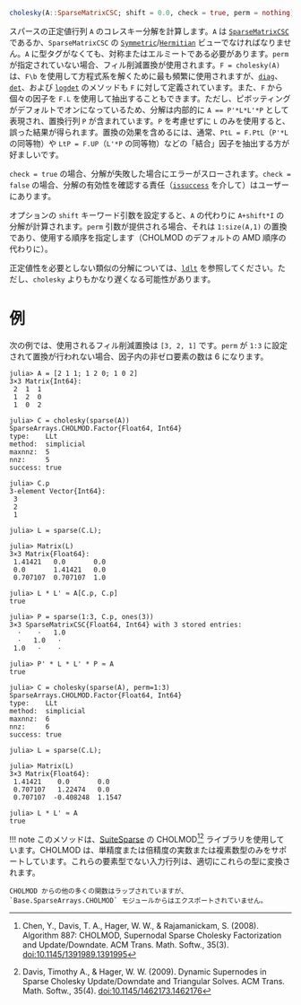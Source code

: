 ```julia
cholesky(A::SparseMatrixCSC; shift = 0.0, check = true, perm = nothing) -> CHOLMOD.Factor
```

スパースの正定値行列 `A` のコレスキー分解を計算します。`A` は [`SparseMatrixCSC`](@ref) であるか、`SparseMatrixCSC` の [`Symmetric`](@ref)/[`Hermitian`](@ref) ビューでなければなりません。`A` に型タグがなくても、対称またはエルミートである必要があります。`perm` が指定されていない場合、フィル削減置換が使用されます。`F = cholesky(A)` は、`F\b` を使用して方程式系を解くために最も頻繁に使用されますが、[`diag`](@ref)、[`det`](@ref)、および [`logdet`](@ref) のメソッドも `F` に対して定義されています。また、`F` から個々の因子を `F.L` を使用して抽出することもできます。ただし、ピボッティングがデフォルトでオンになっているため、分解は内部的に `A == P'*L*L'*P` として表現され、置換行列 `P` が含まれています。`P` を考慮せずに `L` のみを使用すると、誤った結果が得られます。置換の効果を含めるには、通常、`PtL = F.PtL`（`P'*L` の同等物）や `LtP = F.UP`（`L'*P` の同等物）などの「結合」因子を抽出する方が好ましいです。

`check = true` の場合、分解が失敗した場合にエラーがスローされます。`check = false` の場合、分解の有効性を確認する責任（[`issuccess`](@ref) を介して）はユーザーにあります。

オプションの `shift` キーワード引数を設定すると、`A` の代わりに `A+shift*I` の分解が計算されます。`perm` 引数が提供される場合、それは `1:size(A,1)` の置換であり、使用する順序を指定します（CHOLMOD のデフォルトの AMD 順序の代わりに）。

正定値性を必要としない類似の分解については、[`ldlt`](@ref) を参照してください。ただし、`cholesky` よりもかなり遅くなる可能性があります。

# 例

次の例では、使用されるフィル削減置換は `[3, 2, 1]` です。`perm` が `1:3` に設定されて置換が行われない場合、因子内の非ゼロ要素の数は 6 になります。

```jldoctest
julia> A = [2 1 1; 1 2 0; 1 0 2]
3×3 Matrix{Int64}:
 2  1  1
 1  2  0
 1  0  2

julia> C = cholesky(sparse(A))
SparseArrays.CHOLMOD.Factor{Float64, Int64}
type:    LLt
method:  simplicial
maxnnz:  5
nnz:     5
success: true

julia> C.p
3-element Vector{Int64}:
 3
 2
 1

julia> L = sparse(C.L);

julia> Matrix(L)
3×3 Matrix{Float64}:
 1.41421   0.0       0.0
 0.0       1.41421   0.0
 0.707107  0.707107  1.0

julia> L * L' ≈ A[C.p, C.p]
true

julia> P = sparse(1:3, C.p, ones(3))
3×3 SparseMatrixCSC{Float64, Int64} with 3 stored entries:
  ⋅    ⋅   1.0
  ⋅   1.0   ⋅
 1.0   ⋅    ⋅

julia> P' * L * L' * P ≈ A
true

julia> C = cholesky(sparse(A), perm=1:3)
SparseArrays.CHOLMOD.Factor{Float64, Int64}
type:    LLt
method:  simplicial
maxnnz:  6
nnz:     6
success: true

julia> L = sparse(C.L);

julia> Matrix(L)
3×3 Matrix{Float64}:
 1.41421    0.0       0.0
 0.707107   1.22474   0.0
 0.707107  -0.408248  1.1547

julia> L * L' ≈ A
true
```

!!! note
    このメソッドは、[SuiteSparse](https://github.com/DrTimothyAldenDavis/SuiteSparse) の CHOLMOD[^ACM887][^DavisHager2009] ライブラリを使用しています。CHOLMOD は、単精度または倍精度の実数または複素数型のみをサポートしています。これらの要素型でない入力行列は、適切にこれらの型に変換されます。

    CHOLMOD からの他の多くの関数はラップされていますが、`Base.SparseArrays.CHOLMOD` モジュールからはエクスポートされていません。


[^ACM887]: Chen, Y., Davis, T. A., Hager, W. W., & Rajamanickam, S. (2008). Algorithm 887: CHOLMOD, Supernodal Sparse Cholesky Factorization and Update/Downdate. ACM Trans. Math. Softw., 35(3). [doi:10.1145/1391989.1391995](https://doi.org/10.1145/1391989.1391995)

[^DavisHager2009]: Davis, Timothy A., & Hager, W. W. (2009). Dynamic Supernodes in Sparse Cholesky Update/Downdate and Triangular Solves. ACM Trans. Math. Softw., 35(4). [doi:10.1145/1462173.1462176](https://doi.org/10.1145/1462173.1462176)
